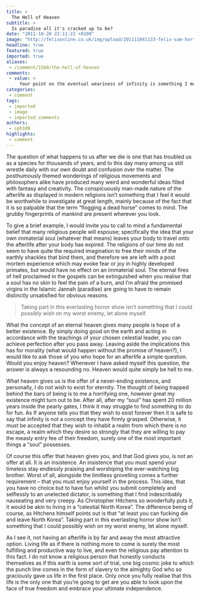 ```yaml
---
title: >
  The Hell of Heaven
subtitle: >
  Is paradise all it's cracked up to be?
date: "2011-10-20 22:11:22 +0100"
image: "http://felixonline.co.uk/img/upload/201111041133-felix-sam-horti-new.jpg"
headline: true
featured: true
imported: true
aliases:
 - /comment/1568/the-hell-of-heaven
comments:
 - value: >
     Your point on the eventual weariness of infinity is something I mulled over for many years (I'm a Muslim) and came to the conclusion that it’s only valid if what is available for us to do and experience in the hereafter is limited. Islam teaches that the Hereafter is enduring and in Heaven your supply is endless and infinite. And since there is always something new to do you will never become bored and your heaven will not become hell! If you do begin to wonder how could there be so many new things for you to do, well if infinity in time exists in the hereafter then it’s equally logical to have infinity of new experiences and things to do in it. <br> <br>I don’t know why people must exert themselves to mention virgins in paradise at the first instance of the mention of Islam but I guess what’s always on the mind tends to be spoken most :P The highlight of Paradise is mentioned as seeing God. <br> <br>[since I like talking about this a lot I'm going to defy the word limit and continue on a new comm <br> <br>,ent] :D <br>
categories:
 - comment
tags:
 - imported
 - image
 - imported_comments
authors:
 - sph109
highlights:
 - comment
---
```


The question of what happens to us after we die is one that has troubled us as a species for thousands of years, and to this day many among us still wrestle daily with our own doubt and confusion over the matter. The posthumously themed wonderings of religious movements and philosophers alike have produced many weird and wonderful ideas filled with fantasy and creativity. The conspicuously man-made nature of the afterlife as displayed in modern religions isn’t something that I feel it would be worthwhile to investigate at great length, mainly because of the fact that it is so palpable that the term “flogging a dead horse” comes to mind. The grubby fingerprints of mankind are present wherever you look.

To give a brief example, I would invite you to call to mind a fundamental belief that many religious people will espouse; specifically the idea that your own immaterial soul (whatever that means) leaves your body to travel onto the afterlife after your body has expired. The religions of our time do not seem to have quite the required imagination to free their minds of the earthly shackles that bind them, and therefore we are left with a post mortem experience which may evoke fear or joy in highly developed primates, but would have no effect on an immaterial soul. The eternal fires of hell proclaimed in the gospels can be extinguished when you realise that a soul has no skin to feel the pain of a burn, and I’m afraid the promised virgins in the Islamic Jannah (paradise) are going to have to remain distinctly unsatisfied for obvious reasons.

> Taking part in this everlasting horror show isn’t something that I could possibly wish on my worst enemy, let alone myself.

What the concept of an eternal heaven gives many people is hope of a better existence. By simply doing good on the earth and acting in accordance with the teachings of your chosen celestial leader, you can achieve perfection after you pass away. Leaving aside the implications this has for morality (what would happen without the promise of heaven?), I would like to ask those of you who hope for an afterlife a simple question. Would you enjoy heaven? Whenever I have asked myself this question, the answer is always a resounding no. Heaven would quite simply be hell to me.

What heaven gives us is the offer of a never-ending existence, and personally, I do not wish to exist for eternity. The thought of being trapped behind the bars of being is to me a horrifying one, however great my existence might turn out to be. After all, after my “soul” has spent 20 million years inside the pearly gates, I think it may struggle to find something to do for fun. As If anyone tells you that they wish to exist forever then it is safe to say that infinity is not a concept they have firmly grasped. Otherwise, it must be accepted that they wish to inhabit a realm from which there is no escape, a realm which they desire so strongly that they are willing to pay the measly entry fee of their freedom, surely one of the most important things a “soul” possesses.

Of course this offer that heaven gives you, and that God gives you, is not an offer at all. It is an insistence. An insistence that you must spend your timeless stay endlessly praising and worshiping the ever-watching big brother. Worst of all, alongside the limitless grovelling comes a further requirement – that you must enjoy yourself in the process. This idea, that you have no choice but to have fun whilst you submit completely and selflessly to an unelected dictator, is something that I find indescribably nauseating and very creepy. As Christopher Hitchens so wonderfully puts it, it would be akin to living in a “celestial North Korea”. The difference being of course, as Hitchens himself points out is that “at least you can fucking die and leave North Korea”. Taking part in this everlasting horror show isn’t something that I could possibly wish on my worst enemy, let alone myself.

As I see it, not having an afterlife is by far and away the most attractive option. Living life as if there is nothing more to come is surely the most fulfilling and productive way to live, and even the religious pay attention to this fact. I do not know a religious person that honestly conducts themselves as if this earth is some sort of trial, one big cosmic joke to which the punch line comes in the form of slavery to the almighty God who so graciously gave us life in the first place. Only once you fully realise that this life is the only one that you’re going to get are you able to look upon the face of true freedom and embrace your ultimate independence.
